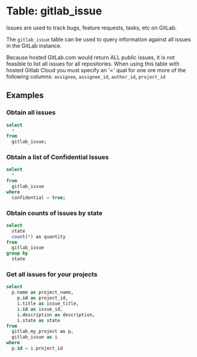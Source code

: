 # Table: gitlab_issue

Issues are used to track bugs, feature requests, tasks, etc on GitLab.

The `gitlab_issue` table can be used to query information against all issues in the GitLab instance.

Because hosted GitLab.com would return ALL public issues, it is not feasible to list all issues for all repositories. When using this table with hosted Gitlab Cloud you must specify an '=' qual for one ore more of the following columns:  `assignee`, `assignee_id`, `author_id`, `project_id`


## Examples

### Obtain all issues

```sql
select
  *
from
  gitlab_issue;
```

### Obtain a list of Confidential Issues

```sql
select
  *
from
  gitlab_issue
where 
  confidential = true;
```

### Obtain counts of issues by state

```sql
select
  state
  count(*) as quantity
from
  gitlab_issue
group by
  state
```


### Get all issues for your projects
```sql
select 
  p.name as project_name,
	p.id as project_id,
	i.title as issue_title,
	i.id as issue_id,
	i.description as description,
	i.state as state
from 
  gitlab_my_project as p,
  gitlab_issue as i
where
  p.id = i.project_id
```